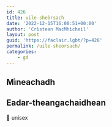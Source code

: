 ```yaml
---
id: 426
title: uile-sheòrsach
date: '2022-12-15T16:00:51+00:00'
author: 'Crìstean MacMhìcheil'
layout: post
guid: 'https://faclair.lgbt/?p=426'
permalink: /uile-sheorsach/
categories:
    - gd
---
```


## Mìneachadh

## Eadar-theangachaidhean

&#x1f3f4;&#xe0067;&#xe0062;&#xe0065;&#xe006e;&#xe0067;&#xe007f; unisex

